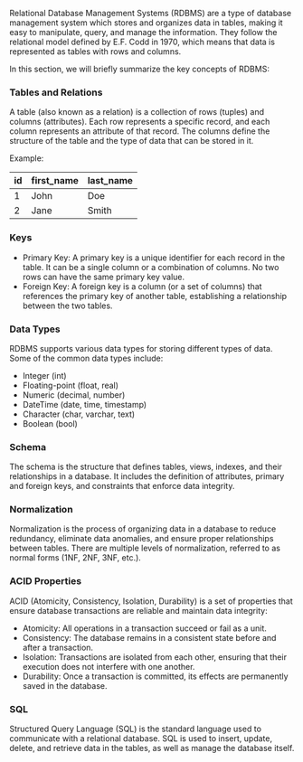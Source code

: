 Relational Database Management Systems (RDBMS) are a type of database management system which stores and organizes data in tables, making it easy to manipulate, query, and manage the information. They follow the relational model defined by E.F. Codd in 1970, which means that data is represented as tables with rows and columns.

In this section, we will briefly summarize the key concepts of RDBMS:

### Tables and Relations
A table (also known as a relation) is a collection of rows (tuples) and columns (attributes). Each row represents a specific record, and each column represents an attribute of that record. The columns define the structure of the table and the type of data that can be stored in it.

Example:

| id | first_name | last_name |
|----|------------|-----------|
| 1  | John       | Doe       |
| 2  | Jane       | Smith     |
### Keys
- Primary Key: A primary key is a unique identifier for each record in the table. It can be a single column or a combination of columns. No two rows can have the same primary key value.
- Foreign Key: A foreign key is a column (or a set of columns) that references the primary key of another table, establishing a relationship between the two tables.
### Data Types
RDBMS supports various data types for storing different types of data. Some of the common data types include:

- Integer (int)
- Floating-point (float, real)
- Numeric (decimal, number)
- DateTime (date, time, timestamp)
- Character (char, varchar, text)
- Boolean (bool)
### Schema
The schema is the structure that defines tables, views, indexes, and their relationships in a database. It includes the definition of attributes, primary and foreign keys, and constraints that enforce data integrity.

### Normalization
Normalization is the process of organizing data in a database to reduce redundancy, eliminate data anomalies, and ensure proper relationships between tables. There are multiple levels of normalization, referred to as normal forms (1NF, 2NF, 3NF, etc.).

### ACID Properties
ACID (Atomicity, Consistency, Isolation, Durability) is a set of properties that ensure database transactions are reliable and maintain data integrity:

- Atomicity: All operations in a transaction succeed or fail as a unit.
- Consistency: The database remains in a consistent state before and after a transaction.
- Isolation: Transactions are isolated from each other, ensuring that their execution does not interfere with one another.
- Durability: Once a transaction is committed, its effects are permanently saved in the database.
### SQL
Structured Query Language (SQL) is the standard language used to communicate with a relational database. SQL is used to insert, update, delete, and retrieve data in the tables, as well as manage the database itself.

